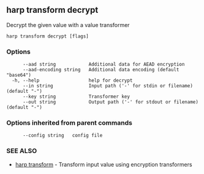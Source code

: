 ## harp transform decrypt

Decrypt the given value with a value transformer

```
harp transform decrypt [flags]
```

### Options

```
      --aad string            Additional data for AEAD encryption
      --aad-encoding string   Additional data encoding (default "base64")
  -h, --help                  help for decrypt
      --in string             Input path ('-' for stdin or filename) (default "-")
      --key string            Transformer key
      --out string            Output path ('-' for stdout or filename) (default "-")
```

### Options inherited from parent commands

```
      --config string   config file
```

### SEE ALSO

* [harp transform](harp_transform.md)	 - Transform input value using encryption transformers

